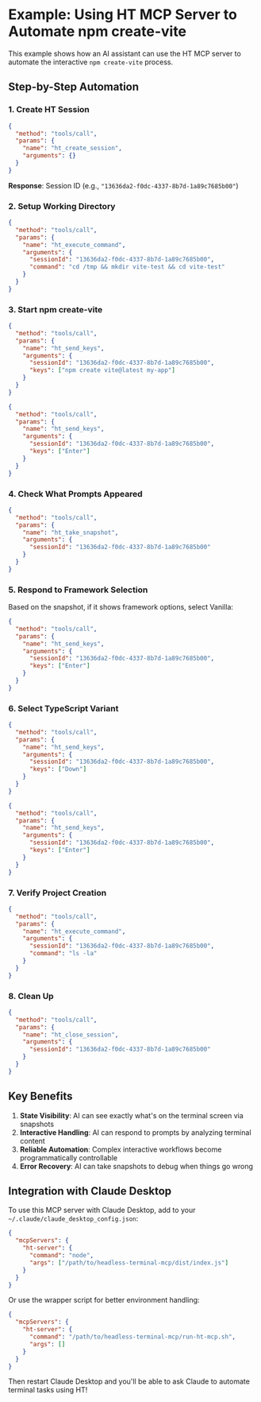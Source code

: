 # Example: Using HT MCP Server to Automate npm create-vite

This example shows how an AI assistant can use the HT MCP server to automate the interactive `npm create-vite` process.

## Step-by-Step Automation

### 1. Create HT Session
```json
{
  "method": "tools/call",
  "params": {
    "name": "ht_create_session",
    "arguments": {}
  }
}
```
**Response**: Session ID (e.g., `"13636da2-f0dc-4337-8b7d-1a89c7685b00"`)

### 2. Setup Working Directory
```json
{
  "method": "tools/call",
  "params": {
    "name": "ht_execute_command",
    "arguments": {
      "sessionId": "13636da2-f0dc-4337-8b7d-1a89c7685b00",
      "command": "cd /tmp && mkdir vite-test && cd vite-test"
    }
  }
}
```

### 3. Start npm create-vite
```json
{
  "method": "tools/call",
  "params": {
    "name": "ht_send_keys",
    "arguments": {
      "sessionId": "13636da2-f0dc-4337-8b7d-1a89c7685b00",
      "keys": ["npm create vite@latest my-app"]
    }
  }
}
```

```json
{
  "method": "tools/call",
  "params": {
    "name": "ht_send_keys",
    "arguments": {
      "sessionId": "13636da2-f0dc-4337-8b7d-1a89c7685b00",
      "keys": ["Enter"]
    }
  }
}
```

### 4. Check What Prompts Appeared
```json
{
  "method": "tools/call",
  "params": {
    "name": "ht_take_snapshot",
    "arguments": {
      "sessionId": "13636da2-f0dc-4337-8b7d-1a89c7685b00"
    }
  }
}
```

### 5. Respond to Framework Selection
Based on the snapshot, if it shows framework options, select Vanilla:
```json
{
  "method": "tools/call",
  "params": {
    "name": "ht_send_keys",
    "arguments": {
      "sessionId": "13636da2-f0dc-4337-8b7d-1a89c7685b00",
      "keys": ["Enter"]
    }
  }
}
```

### 6. Select TypeScript Variant
```json
{
  "method": "tools/call",
  "params": {
    "name": "ht_send_keys",
    "arguments": {
      "sessionId": "13636da2-f0dc-4337-8b7d-1a89c7685b00",
      "keys": ["Down"]
    }
  }
}
```

```json
{
  "method": "tools/call",
  "params": {
    "name": "ht_send_keys",
    "arguments": {
      "sessionId": "13636da2-f0dc-4337-8b7d-1a89c7685b00",
      "keys": ["Enter"]
    }
  }
}
```

### 7. Verify Project Creation
```json
{
  "method": "tools/call",
  "params": {
    "name": "ht_execute_command",
    "arguments": {
      "sessionId": "13636da2-f0dc-4337-8b7d-1a89c7685b00",
      "command": "ls -la"
    }
  }
}
```

### 8. Clean Up
```json
{
  "method": "tools/call",
  "params": {
    "name": "ht_close_session",
    "arguments": {
      "sessionId": "13636da2-f0dc-4337-8b7d-1a89c7685b00"
    }
  }
}
```

## Key Benefits

1. **State Visibility**: AI can see exactly what's on the terminal screen via snapshots
2. **Interactive Handling**: AI can respond to prompts by analyzing terminal content
3. **Reliable Automation**: Complex interactive workflows become programmatically controllable
4. **Error Recovery**: AI can take snapshots to debug when things go wrong

## Integration with Claude Desktop

To use this MCP server with Claude Desktop, add to your `~/.claude/claude_desktop_config.json`:

```json
{
  "mcpServers": {
    "ht-server": {
      "command": "node",
      "args": ["/path/to/headless-terminal-mcp/dist/index.js"]
    }
  }
}
```

Or use the wrapper script for better environment handling:

```json
{
  "mcpServers": {
    "ht-server": {
      "command": "/path/to/headless-terminal-mcp/run-ht-mcp.sh",
      "args": []
    }
  }
}
```

Then restart Claude Desktop and you'll be able to ask Claude to automate terminal tasks using HT!